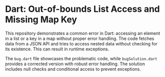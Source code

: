 # Dart: Out-of-bounds List Access and Missing Map Key

This repository demonstrates a common error in Dart: accessing an element in a list or a key in a map without proper error handling. The code fetches data from a JSON API and tries to access nested data without checking for its existence.  This can result in runtime exceptions.

The `bug.dart` file showcases the problematic code, while `bugSolution.dart` provides a corrected version with robust error handling.  The solution includes null checks and conditional access to prevent exceptions.